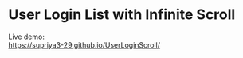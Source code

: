 # User Login List with Infinite Scroll

Live demo:  
https://supriya3-29.github.io/UserLoginScroll/

